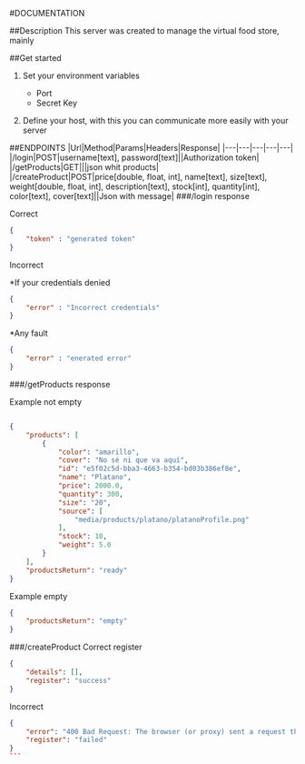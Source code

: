 #DOCUMENTATION

##Description
This server was created to manage the virtual food store, mainly

##Get started
1. Set your environment variables
    * Port
    * Secret Key

2. Define your host, with this you can communicate more easily with your server

##ENDPOINTS
|Url|Method|Params|Headers|Response|
|---|---|---|---|---|
|/login|POST|username[text], password[text]||Authorization token|
|/getProducts|GET|||json whit products|
|/createProduct|POST|price[double, float, int], name[text], size[text], weight[double, float, int], description[text], stock[int], quantity[int], color[text], cover[text]||Json with message|
###/login response

Correct

```json
{
    "token" : "generated token"
}

```
Incorrect

*If your credentials denied

```json
{
    "error" : "Incorrect credentials"
}
```

*Any fault

```json
{
    "error" : "enerated error"
}
```

###/getProducts response

Example not empty
```json

{
    "products": [
        {
            "color": "amarillo",
            "cover": "No sé ni que va aquí",
            "id": "e5f02c5d-bba3-4663-b354-bd03b386ef8e",
            "name": "Platano",
            "price": 2000.0,
            "quantity": 300,
            "size": "20",
            "source": [
                "media/products/platano/platanoProfile.png"
            ],
            "stock": 10,
            "weight": 5.0
        }
    ],
    "productsReturn": "ready"
}
```

Example empty

```json
{
    "productsReturn": "empty"
}
```

###/createProduct
Correct register

```json
{
    "details": [],
    "register": "success"
}
```

Incorrect

````json
{
    "error": "400 Bad Request: The browser (or proxy) sent a request that this server could not understand.",
    "register": "failed"
}
```
